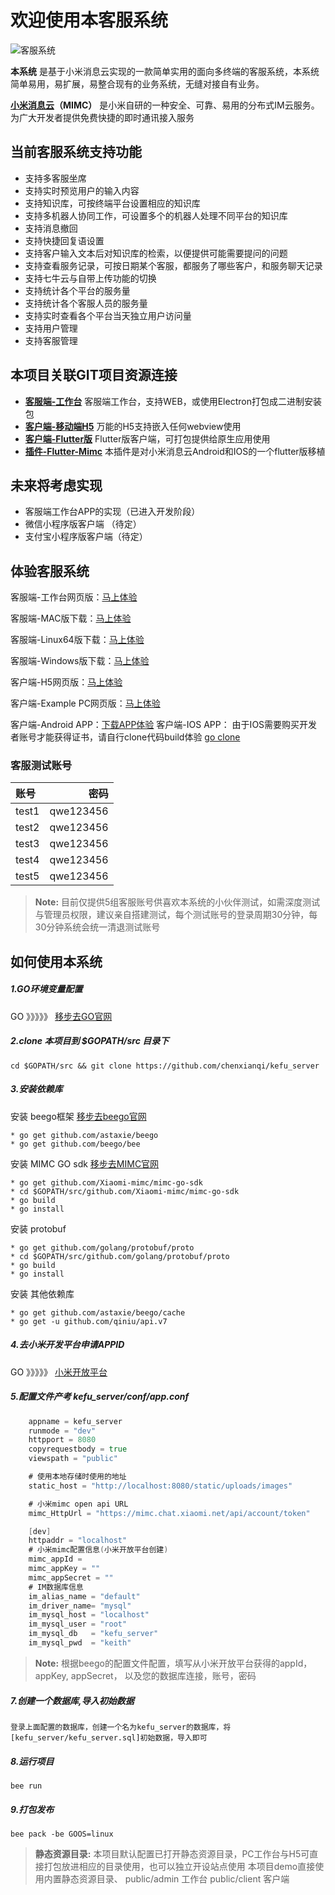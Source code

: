 # 欢迎使用本客服系统

![客服系统](http://qiniu.cmp520.com/kefuxitonh.jpg)

**本系统** 是基于小米消息云实现的一款简单实用的面向多终端的客服系统，本系统简单易用，易扩展，易整合现有的业务系统，无缝对接自有业务。

**[小米消息云][7]（MIMC）** 是小米自研的一种安全、可靠、易用的分布式IM云服务。为广大开发者提供免费快捷的即时通讯接入服务

## 当前客服系统支持功能
- 支持多客服坐席
- 支持实时预览用户的输入内容
- 支持知识库，可按终端平台设置相应的知识库
- 支持多机器人协同工作，可设置多个的机器人处理不同平台的知识库
- 支持消息撤回
- 支持快捷回复语设置
- 支持客户输入文本后对知识库的检索，以便提供可能需要提问的问题
- 支持查看服务记录，可按日期某个客服，都服务了哪些客户，和服务聊天记录
- 支持七牛云与自带上传功能的切换
- 支持统计各个平台的服务量
- 支持统计各个客服人员的服务量
- 支持实时查看各个平台当天独立用户访问量
- 支持用户管理
- 支持客服管理

## 本项目关联GIT项目资源连接
- **[客服端-工作台][10]**         客服端工作台，支持WEB，或使用Electron打包成二进制安装包
- **[客户端-移动端H5][11]**       万能的H5支持嵌入任何webview使用
- **[客户端-Flutter版][12]**     Flutter版客户端，可打包提供给原生应用使用
- **[插件-Flutter-Mimc][13]**   本插件是对小米消息云Android和IOS的一个flutter版移植

## 未来将考虑实现
- 客服端工作台APP的实现（已进入开发阶段）
- 微信小程序版客户端 （待定）
- 支付宝小程序版客户端（待定）

## 体验客服系统
客服端-工作台网页版：[马上体验][1]

客服端-MAC版下载：[马上体验][3]

客服端-Linux64版下载：[马上体验][14]

客服端-Windows版下载：[马上体验][4]

客户端-H5网页版：[马上体验][2]

客户端-Example PC网页版：[马上体验][5]

客户端-Android APP：[下载APP体验][15]
客户端-IOS APP：    由于IOS需要购买开发者账号才能获得证书，请自行clone代码build体验 [go clone][12]

### 客服测试账号
| 账号      |    密码 |
| :-------- | --------: |
| test1  | qwe123456 |
| test2  | qwe123456 |
| test3  | qwe123456 |
| test4  | qwe123456 |
| test5  | qwe123456 |

> **Note:** 目前仅提供5组客服账号供喜欢本系统的小伙伴测试，如需深度测试与管理员权限，建议亲自搭建测试，每个测试账号的登录周期30分钟，每30分钟系统会统一清退测试账号



## 如何使用本系统
##### 1.GO环境变量配置
GO 》》》》》 [移步去GO官网][8]
##### 2.clone 本项目到 $GOPATH/src 目录下
    cd $GOPATH/src && git clone https://github.com/chenxianqi/kefu_server
##### 3.安装依赖库
安装 beego框架 [移步去beego官网][9]

    * go get github.com/astaxie/beego
    * go get github.com/beego/bee

安装 MIMC GO sdk [移步去MIMC官网][7]

    * go get github.com/Xiaomi-mimc/mimc-go-sdk
    * cd $GOPATH/src/github.com/Xiaomi-mimc/mimc-go-sdk
    * go build
    * go install 

安装 protobuf

    * go get github.com/golang/protobuf/proto
    * cd $GOPATH/src/github.com/golang/protobuf/proto
    * go build
    * go install

安装 其他依赖库

    * go get github.com/astaxie/beego/cache
    * go get -u github.com/qiniu/api.v7

##### 4.去小米开发平台申请APPID 
GO 》》》》》 [小米开放平台][6]

##### 5.配置文件产考 kefu_server/conf/app.conf
``` go
    appname = kefu_server
    runmode = "dev"
    httpport = 8080
    copyrequestbody = true
    viewspath = "public"

    # 使用本地存储时使用的地址
    static_host = "http://localhost:8080/static/uploads/images"

    # 小米mimc open api URL
    mimc_HttpUrl = "https://mimc.chat.xiaomi.net/api/account/token"

    [dev]
    httpaddr = "localhost"
    # 小米mimc配置信息(小米开放平台创建)
    mimc_appId = 
    mimc_appKey = ""
    mimc_appSecret = ""
    # IM数据库信息
    im_alias_name = "default"
    im_driver_name= "mysql"
    im_mysql_host = "localhost"
    im_mysql_user = "root"
    im_mysql_db   = "kefu_server"
    im_mysql_pwd  = "keith"

```
> **Note:** 根据beego的配置文件配置，填写从小米开放平台获得的appId，appKey, appSecret， 以及您的数据库连接，账号，密码


##### 7.创建一个数据库,导入初始数据
    登录上面配置的数据库，创建一个名为kefu_server的数据库，将[kefu_server/kefu_server.sql]初始数据，导入即可

##### 8.运行项目
    bee run


##### 9.打包发布
    bee pack -be GOOS=linux

> **静态资源目录:** 
    本项目默认配置已打开静态资源目录，PC工作台与H5可直接打包放进相应的目录使用，也可以独立开设站点使用
    本项目demo直接使用内置静态资源目录、
    public/admin  工作台
    public/client 客户端


  [1]: http://kf.aissz.com:666/admin/ 
  [2]: http://kf.aissz.com:666
  [3]: http://kf.aissz.com:666/static/app/mac-0.0.1.dmg
  [4]: http://kf.aissz.com:666/static/app/win-0.0.1.exe
  [5]: http://kf.aissz.com:666/example/
  [6]: https://dev.mi.com/console/appservice/mimc.html
  [7]: https://admin.mimc.chat.xiaomi.net/docs/
  [8]: https://golang.org/
  [9]: https://beego.me/
  [10]: https://github.com/chenxianqi/kefu_admin
  [11]: https://github.com/chenxianqi/kefu_client
  [12]: https://github.com/chenxianqi/kefu_flutter
  [13]: https://github.com/chenxianqi/flutter_mimc
  [14]: http://kf.aissz.com:666/static/app/linux-0.0.1.AppImage
  [15]: http://kf.aissz.com:666/static/app/app-release.apk


